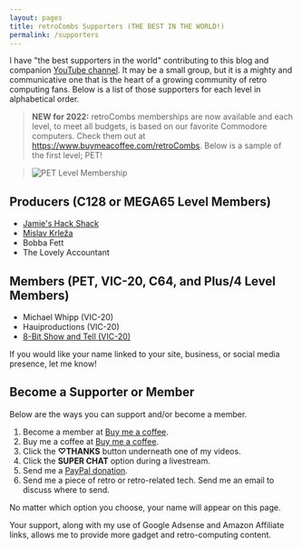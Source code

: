 ```yaml
---
layout: pages
title: retroCombs Supporters (THE BEST IN THE WORLD!)
permalink: /supporters
---
```


I have "the best supporters in the world" contributing to this blog and companion [YouTube channel](https://www.youtube.com/stevencombs). It may be a small group, but it is a mighty and communicative one that is the heart of a growing community of retro computing fans. Below is a list of those supporters for each level in alphabetical order.

> **NEW for 2022:** retroCombs memberships are now available and each level, to meet all budgets, is based on our favorite Commodore computers. Check them out at <https://www.buymeacoffee.com/retroCombs>. Below is a sample of the first level; PET!

> ![PET Level Membership](https://cdn.buymeacoffee.com/uploads/membership_level/2021/12/AVxnyaAqngdbAZ4HqgSFfHmEtbC3tpeiPDB5cfj5.png@800w_0e.webp)

## Producers (C128 or MEGA65 Level Members)

- [Jamie's Hack Shack](https://www.youtube.com/channel/UC-otrG2r_FluXkR8lUYWdPg)
- [Mislav Krleža](https://twitter.com/KrlezaMislav)
- Bobba Fett
- The Lovely Accountant

## Members (PET, VIC-20, C64, and Plus/4 Level Members)

- Michael Whipp (VIC-20)
- Hauiproductions (VIC-20)
- [8-Bit Show and Tell (VIC-20)](https://www.youtube.com/c/8BitShowAndTell)

If you would like your name linked to your site, business, or social media presence, let me know!

## Become a Supporter or Member

Below are the ways you can support and/or become a member.

1. Become a member at [Buy me a coffee](https://www.buymeacoffee.com/retrocombs).
2. Buy me a coffee at [Buy me a coffee](https://www.buymeacoffee.com/retrocombs).
3. Click the **♡THANKS** button underneath one of my videos.
4. Click the **SUPER CHAT** option during a livestream.
5. Send me a [PayPal donation](paypal.me/stevencombs).
6. Send me a piece of retro or retro-related tech. Send me an email to discuss where to send.

No matter which option you choose, your name will appear on this page.

Your support, along with my use of Google Adsense and Amazon Affiliate links, allows me to provide more gadget and retro-computing content.
